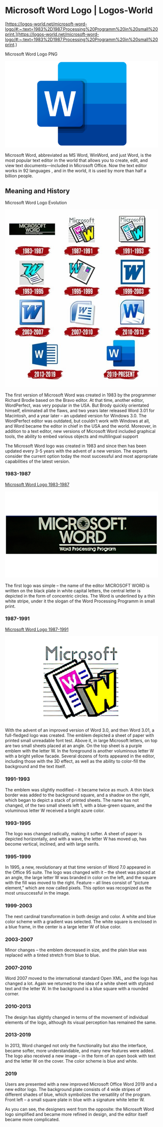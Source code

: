 # Microsoft Word Logo | Logos-World

[https://logos-world.net/microsoft-word-logo/#:~:text=1983%2D1987,Processing%20Programm%20in%20small%20print.](https://logos-world.net/microsoft-word-logo/#:~:text=1983%2D1987,Processing%20Programm%20in%20small%20print.)

Microsoft Word Logo PNG

![Microsoft%20Word%20Logo%20Logos-World%2059a33184cf004d09bcded6ac985e7fde/Microsoft-Word-Logo-700x394.png](Microsoft%20Word%20Logo%20Logos-World%2059a33184cf004d09bcded6ac985e7fde/Microsoft-Word-Logo-700x394.png)

Microsoft Word, abbreviated as MS Word, WinWord, and just Word, is the most popular text editor in the world that allows you to create, edit, and view text documents—included in Microsoft Office. Now the text editor works in 92 languages ​​, and in the world, it is used by more than half a billion people.

## Meaning and History

Microsoft Word Logo Evolution

![Microsoft%20Word%20Logo%20Logos-World%2059a33184cf004d09bcded6ac985e7fde/Microsoft-Word-Logo-History-605x700.jpg](Microsoft%20Word%20Logo%20Logos-World%2059a33184cf004d09bcded6ac985e7fde/Microsoft-Word-Logo-History-605x700.jpg)

The first version of Microsoft Word was created in 1983 by the programmer Richard Brodie based on the Bravo editor. At that time, another editor, WordPerfect, was very popular in the USA. But Brody quickly orientated himself, eliminated all the flaws, and two years later released Word 3.01 for Macintosh, and a year later – an updated version for Windows 3.0. The WordPerfect editor was outdated, but couldn’t work with Windows at all, and Word became the editor in chief in the USA and the world. Moreover, in addition to a text editor, new versions of Microsoft Word included graphical tools, the ability to embed various objects and multilingual support

The Microsoft Word logo was created in 1983 and since then has been updated every 3-5 years with the advent of a new version. The experts consider the current option today the most successful and most appropriate capabilities of the latest version.

### 1983-1987

[Microsoft Word Logo 1983-1987](https://logos-world.net/wp-content/uploads/2020/03/Microsoft-Word-Logo-1983-1987.png)

![Microsoft%20Word%20Logo%20Logos-World%2059a33184cf004d09bcded6ac985e7fde/Microsoft-Word-Logo-1983-1987-700x394.png](Microsoft%20Word%20Logo%20Logos-World%2059a33184cf004d09bcded6ac985e7fde/Microsoft-Word-Logo-1983-1987-700x394.png)

The first logo was simple – the name of the editor MICROSOFT WORD is written on the black plate in white capital letters, the central letter is depicted in the form of concentric circles. The Word is underlined by a thin white stripe, under it the slogan of the Word Processing Programm in small print.

### 1987-1991

[Microsoft Word Logo 1987-1991](https://logos-world.net/wp-content/uploads/2020/03/Microsoft-Word-Logo-1987-1991.png)

![Microsoft%20Word%20Logo%20Logos-World%2059a33184cf004d09bcded6ac985e7fde/Microsoft-Word-Logo-1987-1991-700x394.png](Microsoft%20Word%20Logo%20Logos-World%2059a33184cf004d09bcded6ac985e7fde/Microsoft-Word-Logo-1987-1991-700x394.png)

With the advent of an improved version of Word 3.0, and then Word 3.01, a full-fledged logo was created. The emblem depicted a sheet of paper with printed small unreadable font test. Above it, in large Microsoft letters, on top are two small sheets placed at an angle. On the top sheet is a purple emblem with the letter W. In the foreground is another voluminous letter W with a bright yellow facade. Several dozens of fonts appeared in the editor, including those with the 3D effect, as well as the ability to color-fill the background and the text itself.

### 1991-1993

The emblem was slightly modified – it became twice as much. A thin black border was added to the background square, and a shadow on the right, which began to depict a stack of printed sheets. The name has not changed, of the two small sheets left 1, with a blue-green square, and the voluminous letter W received a bright azure color.

### 1993-1995

The logo was changed radically, making it softer. A sheet of paper is depicted horizontally, and with a wave, the letter W has moved up, has become vertical, inclined, and with large serifs.

### 1995-1999

In 1995, a new, revolutionary at that time version of Word 7.0 appeared in the Office 95 suite. The logo was changed with it – the sheet was placed at an angle, the large letter W was branded in color on the left, and the square with the fill was moved to the right. Feature – all lines consist of “picture element,” which are now called pixels. This option was recognized as the most unsuccessful in the image.

### 1999-2003

The next cardinal transformation in both design and color. A white and blue color scheme with a gradient was selected. The white square is enclosed in a blue frame, in the center is a large letter W of blue color.

### 2003-2007

Minor changes – the emblem decreased in size, and the plain blue was replaced with a tinted stretch from blue to blue.

### 2007-2010

Word 2007 moved to the international standard Open XML, and the logo has changed a lot. Again we returned to the idea of ​​a white sheet with stylized text and the letter W. In the background is a blue square with a rounded corner.

### 2010-2013

The design has slightly changed in terms of the movement of individual elements of the logo, although its visual perception has remained the same.

### 2013-2019

In 2013, Word changed not only the functionality but also the interface, became softer, more understandable, and many new features were added. The logo also received a new image – in the form of an open book with text and the letter W on the cover. The color scheme is blue and white.

### 2019

Users are presented with a new improved Microsoft Office Word 2019 and a new editor logo. The background plate consists of 4 wide stripes of different shades of blue, which symbolizes the versatility of the program. Front left – a small square plate in blue with a signature white letter W.

As you can see, the designers went from the opposite: the Microsoft Word logo simplified and became more refined in design, and the editor itself became more complicated.